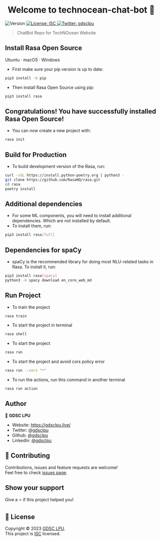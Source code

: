 <h1 align="center">Welcome to technocean-chat-bot 👋</h1>
<p>
  <img alt="Version" src="https://img.shields.io/badge/version-0.0.1-blue.svg?cacheSeconds=2592000" />
  <a href="LICENCE" target="_blank">
    <img alt="License: ISC" src="https://img.shields.io/badge/License-ISC-yellow.svg" />
  </a>
  <a href="https://twitter.com/gdsclpu" target="_blank">
    <img alt="Twitter: gdsclpu" src="https://img.shields.io/twitter/follow/gdsclpu.svg?style=social" />
  </a>
</p>

> ChatBot Repo for TechNOcean Website

## Install Rasa Open Source

Ubuntu · macOS · Windows

- First make sure your pip version is up to date:
```sh
pip3 install -U pip
```

- Then install Rasa Open Source using pip:
```sh
pip3 install rasa
```

## Congratulations! You have successfully installed Rasa Open Source!

- You can now create a new project with:

```sh
rasa init
```

## Build for Production

- To build development version of the Rasa, run:

```sh
curl -sSL https://install.python-poetry.org | python3 -
git clone https://github.com/RasaHQ/rasa.git
cd rasa
poetry install
```

## Additional dependencies

- For some ML components, you will need to install additional dependencies. Which are not installed by default.
- To install them, run:

```sh
pip3 install rasa[full]
```

## Dependencies for spaCy

- spaCy is the recommended library for doing most NLU-related tasks in Rasa. To install it, run:

```sh
pip3 install rasa[spacy]
python3 -m spacy download en_core_web_md
```

## Run Project

- To train the project

```sh
rasa train
```

- To start the project in terminal

```sh
rasa shell
```

- To start the project

```sh
rasa run
```

- To start the project and avoid cors policy error

```sh
rasa run --cors "*"
```

- To run the actions, run this command in another terminal

```sh
rasa run action
```

## Author

👤 **GDSC LPU**

* Website: https://gdsclpu.live/
* Twitter: [@gdsclpu](https://twitter.com/gdsclpu)
* Github: [@gdsclpu](https://github.com/gdsclpu)
* LinkedIn: [@gdsclpu](https://www.linkedin.com/company/gdsclpu/)

## 🤝 Contributing

Contributions, issues and feature requests are welcome!<br />Feel free to check [issues page](https://github.com/gdsclpu/technocean-chat-bot/issues). 

## Show your support

Give a ⭐️ if this project helped you!

## 📝 License

Copyright © 2023 [GDSC LPU](https://github.com/gdsclpu).<br />
This project is [ISC](LICENCE) licensed.
